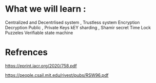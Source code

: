 # What we will learn : 
 Centralized and Decentrlised system , Trustless system
 Encryption Decryption 
 Public , Private Keys
 kEY sharding , Shamir secret
 Time Lock Puzzeles
 Verifiable state machine 

# Refrences 
https://eprint.iacr.org/2020/758.pdf

https://people.csail.mit.edu/rivest/pubs/RSW96.pdf


